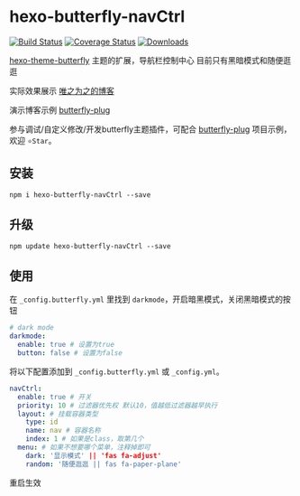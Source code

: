 # hexo-butterfly-navCtrl
<p>
  <a href="https://www.npmjs.com/package/hexo-butterfly-navCtrl?activeTab=versions"><img src="https://img.shields.io/npm/v/hexo-butterfly-navCtrl?color=409eff" alt="Build Status"></a>
  <a href="https://www.npmjs.com/package/hexo-butterfly-navCtrl"><img src="https://img.shields.io/npm/dm/hexo-butterfly-navCtrl" alt="Coverage Status"></a>
  <a href="https://mit-license.org/"><img src="https://img.shields.io/github/license/weizwz/hexo-butterfly-navCtrl" alt="Downloads"></a>
</p>

[hexo-theme-butterfly](https://github.com/jerryc127/hexo-theme-butterfly) 主题的扩展，导航栏控制中心
目前只有黑暗模式和随便逛逛

实际效果展示 [唯之为之的博客](https://weizwz.com) 

演示博客示例 [butterfly-plug](https://github.com/weizwz/butterfly-plug) 

参与调试/自定义修改/开发butterfly主题插件，可配合 [butterfly-plug](https://github.com/weizwz/butterfly-plug) 项目示例，欢迎 `⭐Star`。

## 安装
```shell
npm i hexo-butterfly-navCtrl --save
```

## 升级
```shell
npm update hexo-butterfly-navCtrl --save
```

## 使用
在 `_config.butterfly.yml` 里找到 `darkmode`，开启暗黑模式，关闭黑暗模式的按钮
```yml
# dark mode
darkmode:
  enable: true # 设置为true
  button: false # 设置为false
```

将以下配置添加到 `_config.butterfly.yml` 或 `_config.yml`。
```yml
navCtrl:
  enable: true # 开关
  priority: 10 # 过滤器优先权 默认10，值越低过滤器越早执行
  layout: # 挂载容器类型
    type: id
    name: nav # 容器名称
    index: 1 # 如果是class，取第几个
  menu: # 如果不想要哪个菜单，注释掉即可
    dark: '显示模式' || 'fas fa-adjust'
    random: '随便逛逛 || fas fa-paper-plane'
```
重启生效